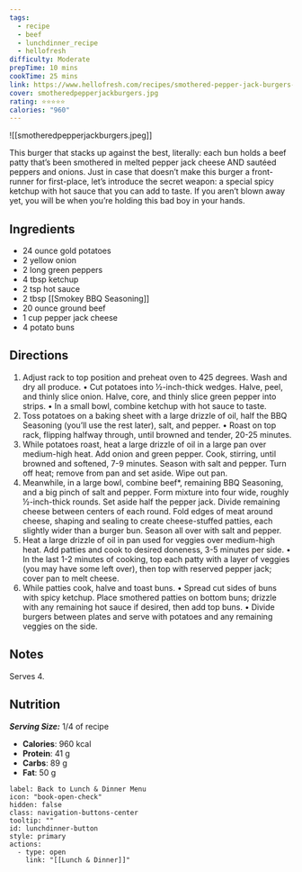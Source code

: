 ```yaml
---
tags:
  - recipe
  - beef
  - lunchdinner_recipe
  - hellofresh
difficulty: Moderate
prepTime: 10 mins
cookTime: 25 mins
link: https://www.hellofresh.com/recipes/smothered-pepper-jack-burgers-5f466068752ae22771555cbb
cover: smotheredpepperjackburgers.jpg
rating: ⭐️⭐️⭐️⭐️⭐️
calories: "960"
---
```


![[smotheredpepperjackburgers.jpeg]]

This burger that stacks up against the best, literally: each bun holds a beef patty that’s been smothered in melted pepper jack cheese AND sautéed peppers and onions. Just in case that doesn’t make this burger a front-runner for first-place, let’s introduce the secret weapon: a special spicy ketchup with hot sauce that you can add to taste. If you aren’t blown away yet, you will be when you’re holding this bad boy in your hands.

## Ingredients
- 24 ounce gold potatoes
- 2 yellow onion
- 2 long green peppers
- 4 tbsp ketchup
- 2 tsp hot sauce
- 2 tbsp [[Smokey BBQ Seasoning]]
- 20 ounce ground beef
- 1 cup pepper jack cheese
- 4 potato buns


## Directions
1. Adjust rack to top position and preheat oven to 425 degrees. Wash and dry all produce. • Cut potatoes into ½-inch-thick wedges. Halve, peel, and thinly slice onion. Halve, core, and thinly slice green pepper into strips. • In a small bowl, combine ketchup with hot sauce to taste.
2. Toss potatoes on a baking sheet with a large drizzle of oil, half the BBQ Seasoning (you’ll use the rest later), salt, and pepper. • Roast on top rack, flipping halfway through, until browned and tender, 20-25 minutes.
3. While potatoes roast, heat a large drizzle of oil in a large pan over medium-high heat. Add onion and green pepper. Cook, stirring, until browned and softened, 7-9 minutes. Season with salt and pepper. Turn off heat; remove from pan and set aside. Wipe out pan.
4. Meanwhile, in a large bowl, combine beef*, remaining BBQ Seasoning, and a big pinch of salt and pepper. Form mixture into four wide, roughly ½-inch-thick rounds. Set aside half the pepper jack. Divide remaining cheese between centers of each round. Fold edges of meat around cheese, shaping and sealing to create cheese-stuffed patties, each slightly wider than a burger bun. Season all over with salt and pepper.
5. Heat a large drizzle of oil in pan used for veggies over medium-high heat. Add patties and cook to desired doneness, 3-5 minutes per side. • In the last 1-2 minutes of cooking, top each patty with a layer of veggies (you may have some left over), then top with reserved pepper jack; cover pan to melt cheese.
6. While patties cook, halve and toast buns. • Spread cut sides of buns with spicy ketchup. Place smothered patties on bottom buns; drizzle with any remaining hot sauce if desired, then add top buns. • Divide burgers between plates and serve with potatoes and any remaining veggies on the side.

## Notes
Serves 4.

## Nutrition
***Serving Size:*** 1/4 of recipe
- **Calories**: 960 kcal
- **Protein**: 41 g
- **Carbs**: 89 g
- **Fat**: 50 g


```meta-bind-button
label: Back to Lunch & Dinner Menu
icon: "book-open-check"
hidden: false
class: navigation-buttons-center
tooltip: ""
id: lunchdinner-button
style: primary
actions:
  - type: open
    link: "[[Lunch & Dinner]]"

```
 
